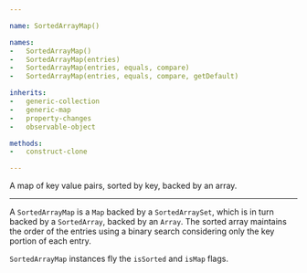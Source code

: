 ```yaml
---

name: SortedArrayMap()

names:
-   SortedArrayMap()
-   SortedArrayMap(entries)
-   SortedArrayMap(entries, equals, compare)
-   SortedArrayMap(entries, equals, compare, getDefault)

inherits:
-   generic-collection
-   generic-map
-   property-changes
-   observable-object

methods:
-   construct-clone

---
```


A map of key value pairs, sorted by key, backed by an array.

---

A `SortedArrayMap` is a `Map` backed by a `SortedArraySet`, which is in turn
backed by a `SortedArray`, backed by an `Array`.
The sorted array maintains the order of the entries using a binary search
considering only the key portion of each entry.

`SortedArrayMap` instances fly the `isSorted` and `isMap` flags.

